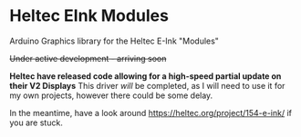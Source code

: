 # Heltec EInk Modules

Arduino Graphics library for the Heltec E-Ink "Modules"

~~Under active development - arriving soon~~ 

**Heltec have released code allowing for a high-speed partial update on their V2 Displays**
This driver *will* be completed, as I will need to use it for my own projects, however there could be some delay.

In the meantime, have a look around https://heltec.org/project/154-e-ink/ if you are stuck.
